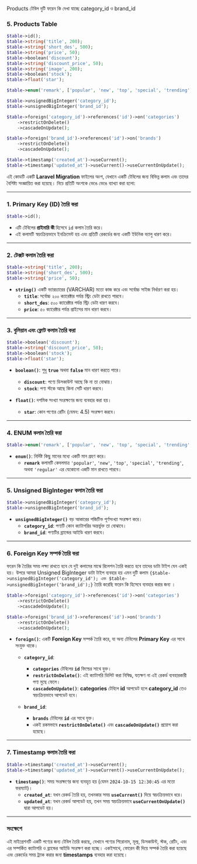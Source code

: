 Products টেবিল দুটি ফরেন কি দেখা যাচ্ছে category_id ও brand_id

### 5. Products Table

```php
$table->id();
$table->string('title', 200);
$table->string('short_des', 500);
$table->string('price', 50);
$table->boolean('discount');
$table->string('discount_price', 50);
$table->string('image', 200);
$table->boolean('stock');
$table->float('star');

$table->enum('remark', ['popular', 'new', 'top', 'special', 'trending', 'regular']);

$table->unsignedBigInteger('category_id');
$table->unsignedBigInteger('brand_id');

$table->foreign('category_id')->references('id')->on('categories')
    ->restrictOnDelete()
    ->cascadeOnUpdate();

$table->foreign('brand_id')->references('id')->on('brands')
    ->restrictOnDelete()
    ->cascadeOnUpdate();

$table->timestamp('created_at')->useCurrent();
$table->timestamp('updated_at')->useCurrent()->useCurrentOnUpdate();
```

এই কোডটি একটি **Laravel Migration** ফাইলের অংশ, যেখানে একটি টেবিলের জন্য বিভিন্ন কলাম এবং তাদের বৈশিষ্ট্য সংজ্ঞায়িত করা হয়েছে। নিচে প্রতিটি অংশকে ভেঙে ভেঙে ব্যাখ্যা করা হলো:

---

### 1. **Primary Key (ID) তৈরি করা**

```php
$table->id();
```

- এটি টেবিলের **প্রাইমারি কী** হিসেবে `id` কলাম তৈরি করে।
- এই কলামটি স্বয়ংক্রিয়ভাবে ইনক্রিমেন্ট হয় এবং প্রতিটি রেকর্ডের জন্য একটি ইউনিক ভ্যালু ধারণ করে।

---

### 2. **টেক্সট কলাম তৈরি করা**

```php
$table->string('title', 200);
$table->string('short_des', 500);
$table->string('price', 50);
```

- **`string()`** একটি ভ্যারচ্যারের (VARCHAR) মতো কাজ করে এবং সর্বোচ্চ সাইজ নির্ধারণ করা হয়।
  - **`title`**: সর্বোচ্চ ২০০ ক্যারেক্টার পর্যন্ত স্ট্রিং ডেটা রাখতে পারবে।
  - **`short_des`**: ৫০০ ক্যারেক্টার পর্যন্ত স্ট্রিং ডেটা ধারণ করবে।
  - **`price`**: ৫০ ক্যারেক্টার পর্যন্ত প্রাইসের মান ধারণ করবে।

---

### 3. **বুলিয়ান এবং ফ্লোট কলাম তৈরি করা**

```php
$table->boolean('discount');
$table->string('discount_price', 50);
$table->boolean('stock');
$table->float('star');
```

- **`boolean()`**: শুধু **`true`** অথবা **`false`** মান ধারণ করতে পারে।

  - **`discount`**: পণ্যে ডিসকাউন্ট আছে কি না তা বোঝায়।
  - **`stock`**: পণ্য স্টকে আছে কিনা সেটি ধারণ করবে।

- **`float()`**: দশমিক সংখ্যা সংরক্ষণের জন্য ব্যবহার করা হয়।
  - **`star`**: কোন পণ্যের রেটিং (যেমন: 4.5) সংরক্ষণ করবে।

---

### 4. **ENUM কলাম তৈরি করা**

```php
$table->enum('remark', ['popular', 'new', 'top', 'special', 'trending', 'regular']);
```

- **`enum()`**: নির্দিষ্ট কিছু মানের মধ্যে একটি মান গ্রহণ করে।
  - **`remark`** কলামটি কেবলমাত্র `'popular'`, `'new'`, `'top'`, `'special'`, `'trending'`, অথবা `'regular'` এর যেকোনো একটি মান রাখতে পারবে।

---

### 5. **Unsigned BigInteger কলাম তৈরি করা**

```php
$table->unsignedBigInteger('category_id');
$table->unsignedBigInteger('brand_id');
```

- **`unsignedBigInteger()`** বড় আকারের পজিটিভ পূর্ণসংখ্যা সংরক্ষণ করে।
  - **`category_id`**: পণ্যটি কোন ক্যাটাগরির অন্তর্ভুক্ত তা বোঝাবে।
  - **`brand_id`**: পণ্যটির ব্র্যান্ডের আইডি ধারণ করবে।

---

### 6. **Foreign Key সম্পর্ক তৈরি করা**

ফরেন কি তৈরির সময় লক্ষ্য রাখতে হবে যে দুই কলামের মাঝে রিলেশন তৈরি করতে হবে তাদের ডাটা টাইপ যেন একই হয়। উপরে আমরা Unsigned BigInteger ডাটা টাইপ ব্যবহার হয় এমন দুটি কলাম `{$table->unsignedBigInteger('category_id'); এবং $table->unsignedBigInteger('brand_id');}` তৈরি করেছি ফরেন কি হিসেবে ব্যবহার করার জন্য ।

```php
$table->foreign('category_id')->references('id')->on('categories')
    ->restrictOnDelete()
    ->cascadeOnUpdate();

$table->foreign('brand_id')->references('id')->on('brands')
    ->restrictOnDelete()
    ->cascadeOnUpdate();
```

- **`foreign()`**: একটি **Foreign Key** সম্পর্ক তৈরি করে, যা অন্য টেবিলের **Primary Key** এর সাথে সংযুক্ত থাকে।

  - **`category_id`**:

    - **`categories`** টেবিলের **`id`** ফিল্ডের সাথে যুক্ত।
    - **`restrictOnDelete()`**: এই ক্যাটাগরি ডিলিট করা নিষিদ্ধ, যতক্ষণ না এই রেকর্ড ব্যবহারকারী পণ্য মুছে ফেলে।
    - **`cascadeOnUpdate()`**: **categories** টেবিলে **id** আপডেট হলে **category_id** তেও স্বয়ংক্রিয়ভাবে আপডেট হবে।

  - **`brand_id`**:
    - **`brands`** টেবিলের **`id`** এর সাথে যুক্ত।
    - একই রকমভাবে **`restrictOnDelete()`** এবং **`cascadeOnUpdate()`** প্রয়োগ করা হয়েছে।

---

### 7. **Timestamp কলাম তৈরি করা**

```php
$table->timestamp('created_at')->useCurrent();
$table->timestamp('updated_at')->useCurrent()->useCurrentOnUpdate();
```

- **`timestamp()`**: সময় সংরক্ষণের জন্য ব্যবহৃত হয় (যেমন `2024-10-15 12:30:45` এর মতো ফরম্যাট)।
  - **`created_at`**: যখন রেকর্ড তৈরি হয়, তখনকার সময় **`useCurrent()`** দিয়ে স্বয়ংক্রিয়ভাবে ধরে।
  - **`updated_at`**: যখন রেকর্ড আপডেট হয়, তখন সময় স্বয়ংক্রিয়ভাবে **`useCurrentOnUpdate()`** দ্বারা আপডেট হয়।

---

### **সংক্ষেপে**

এই মাইগ্রেশনটি একটি পণ্যের জন্য টেবিল তৈরি করছে, যেখানে পণ্যের শিরোনাম, মূল্য, ডিসকাউন্ট, স্টক, রেটিং, এবং এর সম্পর্কিত ক্যাটাগরি ও ব্র্যান্ডের আইডি সংরক্ষণ করা হচ্ছে। একইসাথে, ফোরেন কী দিয়ে সম্পর্ক তৈরি করা হয়েছে এবং রেকর্ডের সময় ট্র্যাক করার জন্য **timestamps** ব্যবহার করা হয়েছে।
